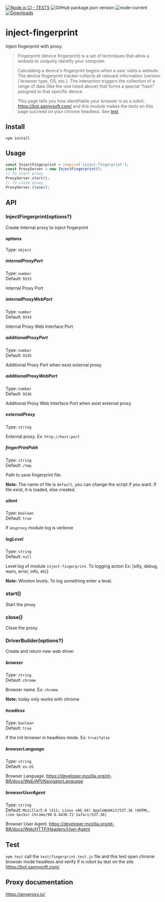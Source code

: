 [![Node.js CI - TESTS](https://github.com/laissonsilveira/inject-fingerprint/actions/workflows/node.js.yml/badge.svg?branch=main)](https://github.com/laissonsilveira/inject-fingerprint/actions/workflows/node.js.yml)
![GitHub package.json version](https://img.shields.io/github/package-json/v/laissonsilveira/inject-fingerprint)
![node-current](https://img.shields.io/node/v/inject-fingerprint)
[![Downloads](https://img.shields.io/npm/dm/inject-fingerprint.svg)](https://npmjs.com/inject-fingerprint)

# inject-fingerprint

Inject fingerprint with proxy.

> Fingerprint (device fingerprint) is a set of techniques that allow a website to uniquely identify your computer.
>
> Calculating a device's fingerprint begins when a user visits a website. The device fingerprint tracker collects all relevant information (version / browser type, OS, etc.). The interaction triggers the collection of a range of data (like the one listed above) that forms a special "hash" assigned to that specific device.
>
> This page tells you how identifiable your browser is as a robot: <https://bot.sannysoft.com/> and this module makes the tests on this page succeed on your chrome headless. See [test](#test)

## Install

```
npm install
```

## Usage

```js
const InjectFingerprint = require('inject-fingerprint');
const ProxyServer = new InjectFingerprint();
// To start proxy
ProxyServer.start();
// To close proxy
ProxyServer.close();
```

## API

### InjectFingerprint(options?)

Create Internal proxy to inject fingerprint

#### options

Type: `object`

##### internalProxyPort

Type: `number`\
Default: `9333`

Internal Proxy Port

##### internalProxyWebPort

Type: `number`\
Default: `9334`

Internal Proxy Web Interface Port

##### additionalProxyPort

Type: `number`\
Default: `9335`

Additional Proxy Port when exist external proxy

##### additionalProxyWebPort

Type: `number`\
Default: `9336`

Additional Proxy Web Interface Port when exist external proxy

##### externalProxy

Type: `string`

External proxy. Ex: `http://host:port`

##### fingerPrintPath

Type: `string`\
Default: `/tmp`

Path to save fingerprint file.

**Note:** The name of file is `default`, you can change the script if you want. If file exist, it is loaded, else created.

##### silent

Type: `boolean`\
Default: `true`

If `anyproxy` module log is verbose

##### logLevel

Type: `string`\
Default: `null`

Level log of module `inject-fingerprint`. To logging action Ex: [silly, debug, warn, error, info, etc]

**Note:** Winston levels. To log something enter a level.

### start()

Start the proxy

### close()

Close the proxy

### DriverBuilder(options?)

Create and return new web driver

##### browser

Type: `string`\
Default: `chrome`

Browser name. Ex: `chrome`

**Note:** today only works with chrome

##### headless

Type: `boolean`\
Default: `true`

If the init browser in headless mode. Ex: `true|false`

##### browserLanguage

Type: `string`\
Default: `en-US`

Browser Language. <https://developer.mozilla.org/pt-BR/docs/Web/API/NavigatorLanguage>

##### browserUserAgent

Type: `string`\
Default: `Mozilla/5.0 (X11; Linux x86_64) AppleWebKit/537.36 (KHTML, like Gecko) Chrome/90.0.4430.72 Safari/537.36]`

Browser User Agent. <https://developer.mozilla.org/pt-BR/docs/Web/HTTP/Headers/User-Agent>


## Test

`npm test` call the `test/fingerprint.test.js` file and this test open chrome browser mode headless and verify if is robot by test on the site <https://bot.sannysoft.com/>

## Proxy documentation

<https://anyproxy.io/>
